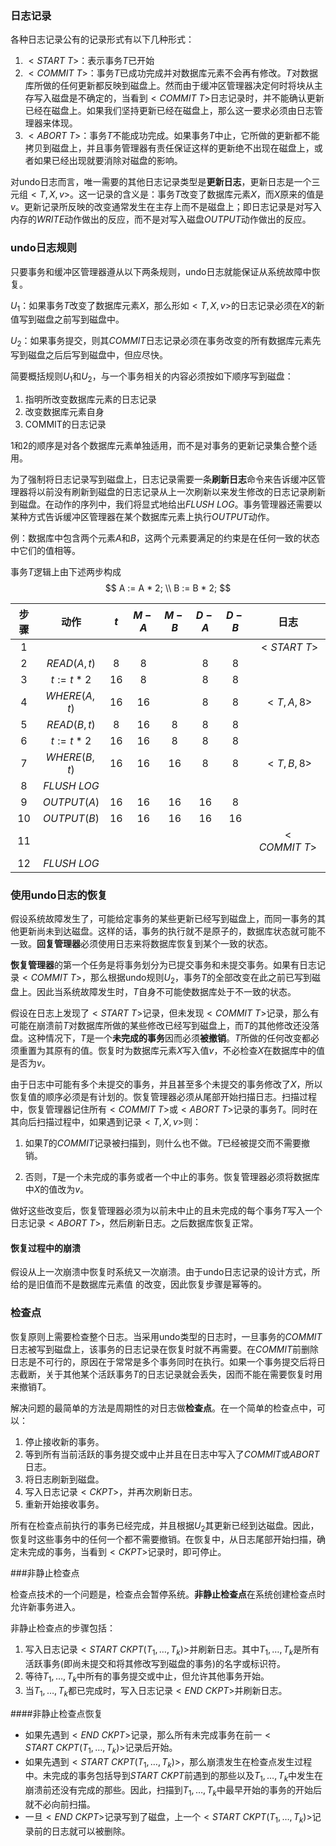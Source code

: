 ### 日志记录

各种日志记录公有的记录形式有以下几种形式：

1. $<START \ T>$：表示事务$T$已开始
2. $<COMMIT \ T>$：事务$T$已成功完成并对数据库元素不会再有修改。$T$对数据库所做的任何更新都反映到磁盘上。然而由于缓冲区管理器决定何时将块从主存写入磁盘是不确定的，当看到$<COMMIT\ T>$日志记录时，并不能确认更新已经在磁盘上。如果我们坚持更新已经在磁盘上，那么这一要求必须由日志管理器来体现。
3. $<ABORT\ T>$：事务$T$不能成功完成。如果事务$T$中止，它所做的更新都不能拷贝到磁盘上，并且事务管理器有责任保证这样的更新绝不出现在磁盘上，或者如果已经出现就要消除对磁盘的影响。

对undo日志而言，唯一需要的其他日志记录类型是**更新日志**，更新日志是一个三元组$<T, X, v>$。这一记录的含义是：事务$T$改变了数据库元素$X$，而$X$原来的值是$v$。更新记录所反映的改变通常发生在主存上而不是磁盘上；即日志记录是对写入内存的$WRITE$动作做出的反应，而不是对写入磁盘$OUTPUT$动作做出的反应。

### undo日志规则

只要事务和缓冲区管理器遵从以下两条规则，undo日志就能保证从系统故障中恢复。

$U_1$：如果事务$T$改变了数据库元素$X$，那么形如$<T, X, v>$的日志记录必须在$X$的新值写到磁盘之前写到磁盘中。

$U_2$：如果事务提交，则其$COMMIT$日志记录必须在事务改变的所有数据库元素先写到磁盘之后后写到磁盘中，但应尽快。

简要概括规则$U_1$和$U_2$，与一个事务相关的内容必须按如下顺序写到磁盘：

1. 指明所改变数据库元素的日志记录
2. 改变数据库元素自身
3. COMMIT的日志记录

1和2的顺序是对各个数据库元素单独适用，而不是对事务的更新记录集合整个适用。

为了强制将日志记录写到磁盘上，日志记录需要一条**刷新日志**命令来告诉缓冲区管理器将以前没有刷新到磁盘的日志记录从上一次刷新以来发生修改的日志记录刷新到磁盘。在动作的序列中，我们将显式地给出$FLUSH\ LOG$。事务管理器还需要以某种方式告诉缓冲区管理器在某个数据库元素上执行$OUTPUT$动作。

例：数据库中包含两个元素$A$和$B$，这两个元素要满足的约束是在任何一致的状态中它们的值相等。

事务$T$逻辑上由下述两步构成
$$
A := A * 2; \\
B := B * 2;
$$

| 步骤 |     动作      | $t$  | $M-A$ | $M-B$ | $D-A$ | $D-B$ |     日志      |
| :--: | :-----------: | :--: | :---: | :---: | :---: | :---: | :-----------: |
| $1$  |               |      |       |       |       |       | $<START\ T>$  |
| $2$  | $READ(A, t)$  | $8$  |  $8$  |       |  $8$  |  $8$  |               |
| $3$  | $t := t * 2$  | $16$ |  $8$  |       |  $8$  |  $8$  |               |
| $4$  | $WHERE(A, t)$ | $16$ | $16$  |       |  $8$  |  $8$  |  $<T, A, 8>$  |
| $5$  | $READ(B, t)$  | $8$  | $16$  |  $8$  |  $8$  |  $8$  |               |
| $6$  | $t := t * 2$  | $16$ | $16$  |  $8$  |  $8$  |  $8$  |               |
| $7$  | $WHERE(B, t)$ | $16$ | $16$  | $16$  |  $8$  |  $8$  |  $<T, B, 8>$  |
| $8$  | $FLUSH\ LOG$  |      |       |       |       |       |               |
| $9$  |  $OUTPUT(A)$  | $16$ | $16$  | $16$  | $16$  |  $8$  |               |
| $10$ |  $OUTPUT(B)$  | $16$ | $16$  | $16$  | $16$  | $16$  |               |
| $11$ |               |      |       |       |       |       | $<COMMIT\ T>$ |
| $12$ | $FLUSH\ LOG$  |      |       |       |       |       |               |

### 使用undo日志的恢复

假设系统故障发生了，可能给定事务的某些更新已经写到磁盘上，而同一事务的其他更新尚未到达磁盘。这样的话，事务的执行就不是原子的，数据库状态就可能不一致。**回复管理器**必须使用日志来将数据库恢复到某个一致的状态。

**恢复管理器**的第一个任务是将事务划分为已提交事务和未提交事务。如果有日志记录$<COMMIT\ T>$，那么根据undo规则$U_2$，事务$T$的全部改变在此之前已写到磁盘上。因此当系统故障发生时，$T$自身不可能使数据库处于不一致的状态。

假设在日志上发现了$<START\ T>$记录，但未发现$<COMMIT\ T>$记录，那么有可能在崩溃前$T$对数据库所做的某些修改已经写到磁盘上，而$T$的其他修改还没落盘。这种情况下，$T$是一个**未完成的事务**因而必须**被撤销**。$T$所做的任何改变都必须重置为其原有的值。恢复时为数据库元素$X$写入值$v$，不必检查$X$在数据库中的值是否为$v$。

由于日志中可能有多个未提交的事务，并且甚至多个未提交的事务修改了$X$，所以恢复值的顺序必须是有计划的。恢复管理器必须从尾部开始扫描日志。扫描过程中，恢复管理器记住所有$<COMMIT\ T>$或$<ABORT\ T>$记录的事务$T$。同时在其向后扫描过程中，如果遇到记录$<T,X,v>$则：

1. 如果$T$的$COMMIT$记录被扫描到，则什么也不做。$T$已经被提交而不需要撤销。

2. 否则，$T​$是一个未完成的事务或者一个中止的事务。恢复管理器必须将数据库中$X​$的值改为$v​$。

做好这些改变后，恢复管理器必须为以前未中止的且未完成的每个事务$T$写入一个日志记录$<ABORT\ T>$，然后刷新日志。之后数据库恢复正常。

#### 恢复过程中的崩溃

假设从上一次崩溃中恢复时系统又一次崩溃。由于undo日志记录的设计方式，所给的是旧值而不是数据库元素值 的改变，因此恢复步骤是幂等的。

### 检查点

恢复原则上需要检查整个日志。当采用undo类型的日志时，一旦事务的$COMMIT$日志被写到磁盘上，该事务的日志记录在恢复时就不再需要。在$COMMIT$前删除日志是不可行的，原因在于常常是多个事务同时在执行。如果一个事务提交后将日志截断，关于其他某个活跃事务$T$的日志记录就会丢失，因而不能在需要恢复时用来撤销$T$。

解决问题的最简单的方法是周期性的对日志做**检查点**。在一个简单的检查点中，可以：

1. 停止接收新的事务。
2. 等到所有当前活跃的事务提交或中止并且在日志中写入了$COMMIT$或$ABORT$日志。
3. 将日志刷新到磁盘。
4. 写入日志记录$<CKPT>$，并再次刷新日志。
5. 重新开始接收事务。

所有在检查点前执行的事务已经完成，并且根据$U_2$其更新已经到达磁盘。因此，恢复时这些事务中的任何一个都不需要撤销。在恢复中，从日志尾部开始扫描，确定未完成的事务，当看到$<CKPT>$记录时，即可停止。

###非静止检查点

检查点技术的一个问题是，检查点会暂停系统。**非静止检查点**在系统创建检查点时允许新事务进入。

非静止检查点的步骤包括：

1. 写入日志记录$<START\ CKPT(T_1,\ldots, T_k)>$并刷新日志。其中$T_1,\ldots,T_k$是所有活跃事务(即尚未提交和将其修改写到磁盘的事务)的名字或标识符。
2. 等待$T_1,\ldots,T_k$中所有的事务提交或中止，但允许其他事务开始。
3. 当$T_1,\ldots,T_k$都已完成时，写入日志记录$<END\ CKPT>$并刷新日志。

####非静止检查点恢复

* 如果先遇到$<END\ CKPT>$记录，那么所有未完成事务在前一$<START\ CKPT(T_1,\ldots,T_k)>$记录后开始。
* 如果先遇到$<START\ CKPT(T_1,\ldots,T_k)>$，那么崩溃发生在检查点发生过程中。未完成的事务包括导到$START\ CKPT$前遇到的那些以及$T_1,\ldots,T_k$中发生在崩溃前还没有完成的那些。因此，扫描到$T_1,\ldots,T_k$中最早开始的事务的开始后就不必向前扫描。
* 一旦$<END\ CKPT>$记录写到了磁盘，上一个$<START\ CKPT(T_1,\ldots,T_k)>$记录前的日志就可以被删除。